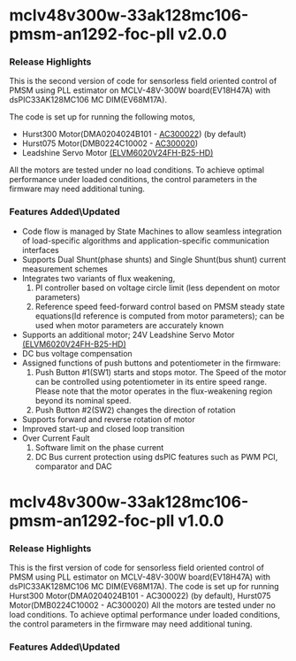 # mclv48v300w-33ak128mc106-pmsm-an1292-foc-pll v2.0.0
### Release Highlights
This is the second version of code for sensorless field oriented control of PMSM using PLL estimator on MCLV-48V-300W board(EV18H47A) with dsPIC33AK128MC106 MC DIM(EV68M17A). 

The code is set up for running the following motos,
- Hurst300 Motor(DMA0204024B101 - [AC300022](https://www.microchip.com/en-us/development-tool/AC300022)) (by default)
- Hurst075 Motor(DMB0224C10002 - [AC300020](https://www.microchip.com/en-us/development-tool/AC300020))
- Leadshine Servo Motor [(ELVM6020V24FH-B25-HD)](https://www.leadshine.com/product-detail/ELVM6020V24FH-B25-HD.html)

All the motors are tested under no load conditions. To achieve optimal performance under loaded conditions, the control parameters in the firmware may need additional tuning.

### Features Added\Updated
- Code flow is managed by State Machines to allow seamless integration of load-specific algorithms and application-specific communication interfaces
- Supports Dual Shunt(phase shunts) and Single Shunt(bus shunt) current measurement schemes
- Integrates two variants of flux weakening,
    1. PI controller based on voltage circle limit (less dependent on motor parameters)
    2. Reference speed feed-forward control based on PMSM steady state equations(Id reference is computed from motor parameters); can be used when motor parameters are accurately known
- Supports an additional motor; 24V Leadshine Servo Motor [(ELVM6020V24FH-B25-HD)](https://www.leadshine.com/product-detail/ELVM6020V24FH-B25-HD.html)
- DC bus voltage compensation
- Assigned functions of push buttons and potentiometer in the firmware:
	1. Push Button #1(SW1) starts and stops motor. The Speed of the motor can be controlled using potentiometer in its entire speed range. Please note that the motor operates in the flux-weakening region beyond its nominal speed.
	2. Push Button #2(SW2) changes the direction of rotation
- Supports forward and reverse rotation of motor
- Improved start-up and closed loop transition
- Over Current Fault
	1. Software limit on the phase current
	2. DC Bus current protection using dsPIC features such as PWM PCI, comparator and DAC

# mclv48v300w-33ak128mc106-pmsm-an1292-foc-pll v1.0.0
### Release Highlights
This is the first version of code for sensorless field oriented control of PMSM using PLL estimator on MCLV-48V-300W board(EV18H47A) with dsPIC33AK128MC106 MC DIM(EV68M17A). 
The code is set up for running Hurst300 Motor(DMA0204024B101 - AC300022) (by default), Hurst075 Motor(DMB0224C10002 - AC300020)
All the motors are tested under no load conditions. To achieve optimal performance under loaded conditions, the control parameters in the firmware may need additional tuning.

### Features Added\Updated



